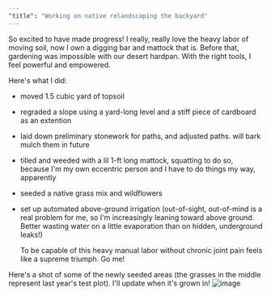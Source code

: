 ```yaml
---
"title": "Working on native relandscaping the backyard"
---
```


So excited to have made progress! I really, really love the heavy labor of moving soil, now I own a digging bar and mattock that is. Before that, gardening was impossible with our desert hardpan. With the right tools, I feel powerful and empowered.

Here's what I did:

- moved 1.5 cubic yard of topsoil
- regraded a slope using a yard-long level and a stiff piece of cardboard as an extention
- laid down preliminary stonework for paths, and adjusted paths. will bark mulch them in future
- tilled and weeded with a lil 1-ft long mattock, squatting to do so, because I'm my own eccentric person and I have to do things my way, apparently
- seeded a native grass mix and wildflowers
- set up automated above-ground irrigation (out-of-sight, out-of-mind is a real problem for me, so I'm increasingly leaning toward above ground. Better wasting water on a little evaporation than on hidden, underground leaks!)

  To be capable of this heavy manual labor without chronic joint pain feels like a supreme triumph. Go me! 


Here's a shot of some of the newly seeded areas (the grasses in the middle represent last year's test plot). I'll update when it's grown in!
![image](https://github.com/user-attachments/assets/6ab88520-77b0-4ab8-bb4e-0055df91f62f)
